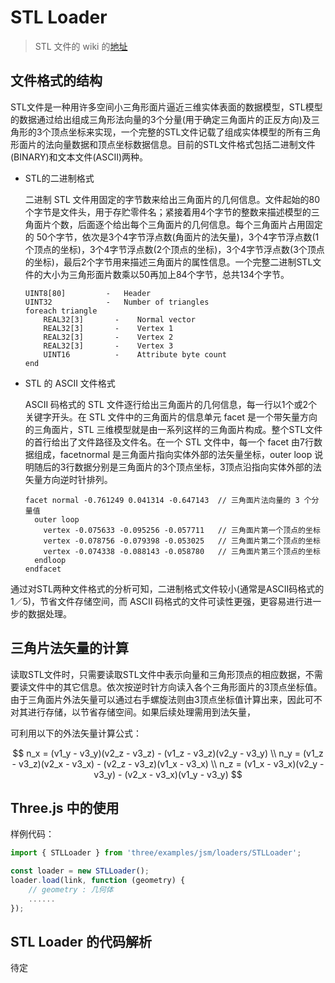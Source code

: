 # STL Loader

> STL 文件的 wiki 的[地址](https://en.wikipedia.org/wiki/STL_file)

## 文件格式的结构

STL文件是一种用许多空间小三角形面片逼近三维实体表面的数据模型，STL模型的数据通过给出组成三角形法向量的3个分量(用于确定三角面片的正反方向)及三角形的3个顶点坐标来实现，一个完整的STL文件记载了组成实体模型的所有三角形面片的法向量数据和顶点坐标数据信息。目前的STL文件格式包括二进制文件(BINARY)和文本文件(ASCII)两种。

- STL的二进制格式

    二进制 STL 文件用固定的字节数来给出三角面片的几何信息。文件起始的80个字节是文件头，用于存贮零件名；紧接着用4个字节的整数来描述模型的三角面片个数，后面逐个给出每个三角面片的几何信息。每个三角面片占用固定的 50个字节，依次是3个4字节浮点数(角面片的法矢量)，3个4字节浮点数(1个顶点的坐标)，3个4字节浮点数(2个顶点的坐标)，3个4字节浮点数(3个顶点的坐标)，最后2个字节用来描述三角面片的属性信息。一个完整二进制STL文件的大小为三角形面片数乘以50再加上84个字节，总共134个字节。

    ```shell
    UINT8[80]         -   Header
    UINT32            -   Number of triangles
    foreach triangle
        REAL32[3]       -    Normal vector
        REAL32[3]       -    Vertex 1
        REAL32[3]       -    Vertex 2
        REAL32[3]       -    Vertex 3
        UINT16          -    Attribute byte count
    end
    ```

- STL 的 ASCII 文件格式

    ASCII 码格式的 STL 文件逐行给出三角面片的几何信息，每一行以1个或2个关键字开头。在 STL 文件中的三角面片的信息单元 facet 是一个带矢量方向的三角面片，STL 三维模型就是由一系列这样的三角面片构成。整个STL文件的首行给出了文件路径及文件名。在一个 STL 文件中，每一个 facet 由7行数据组成，facetnormal 是三角面片指向实体外部的法矢量坐标，outer loop 说明随后的3行数据分别是三角面片的3个顶点坐标，3顶点沿指向实体外部的法矢量方向逆时针排列。

    ```shell
    facet normal -0.761249 0.041314 -0.647143  // 三角面片法向量的 3 个分量值
      outer loop
        vertex -0.075633 -0.095256 -0.057711   // 三角面片第一个顶点的坐标
        vertex -0.078756 -0.079398 -0.053025   // 三角面片第二个顶点的坐标
        vertex -0.074338 -0.088143 -0.058780   // 三角面片第三个顶点的坐标
      endloop
    endfacet
    ```

通过对STL两种文件格式的分析可知，二进制格式文件较小(通常是ASCII码格式的1／5)，节省文件存储空间，而 ASCII 码格式的文件可读性更强，更容易进行进一步的数据处理。

## 三角片法矢量的计算

读取STL文件时，只需要读取STL文件中表示向量和三角形顶点的相应数据，不需要读文件中的其它信息。依次按逆时针方向读入各个三角形面片的3顶点坐标值。由于三角面片外法矢量可以通过右手螺旋法则由3顶点坐标值计算出来，因此可不对其进行存储，以节省存储空间。如果后续处理需用到法矢量，

可利用以下的外法矢量计算公式：

$$
n_x = (v1_y - v3_y)(v2_z - v3_z) - (v1_z - v3_z)(v2_y - v3_y)
\\
n_y = (v1_z - v3_z)(v2_x - v3_x) - (v2_z - v3_z)(v1_x - v3_x)
\\
n_z = (v1_x - v3_x)(v2_y - v3_y) - (v2_x - v3_x)(v1_y - v3_y)
$$

## Three.js 中的使用

样例代码：

```js
import { STLLoader } from 'three/examples/jsm/loaders/STLLoader';

const loader = new STLLoader();
loader.load(link, function (geometry) {
    // geometry : 几何体
    ......
});
```

## STL Loader 的代码解析

待定
